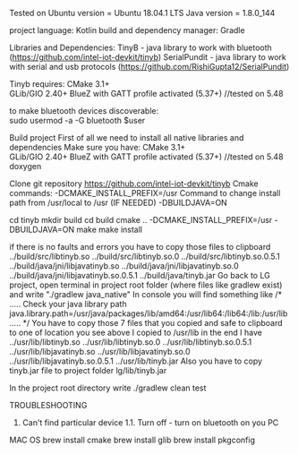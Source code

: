 Tested on
Ubuntu version = Ubuntu 18.04.1 LTS
Java version = 1.8.0_144

project language: Kotlin
build and dependency manager: Gradle

Libraries and Dependencies:
TinyB - java library to work with bluetooth (https://github.com/intel-iot-devkit/tinyb)
SerialPundit - java library to work with serial and usb protocols (https://github.com/RishiGupta12/SerialPundit)

Tinyb requires: 
    CMake 3.1+  
    GLib/GIO 2.40+
    BlueZ with GATT profile activated (5.37+) //tested on 5.48

to make bluetooth devices discoverable:     
sudo usermod -a -G bluetooth $user  


Build project
First of all we need to install all native libraries and dependencies
Make sure you have:
    CMake 3.1+  
    GLib/GIO 2.40+
    BlueZ with GATT profile activated (5.37+) //tested on 5.48
    doxygen

Clone git repository https://github.com/intel-iot-devkit/tinyb
Cmake commands:
-DCMAKE_INSTALL_PREFIX=/usr Command to change install path from /usr/local to /usr (IF NEEDED)
-DBUILDJAVA=ON
 
cd tinyb
mkdir build
cd build
cmake .. -DCMAKE_INSTALL_PREFIX=/usr -DBUILDJAVA=ON 
make
make install

if there is no faults and errors you have to copy those files to clipboard
../build/src/libtinyb.so
../build/src/libtinyb.so.0
../build/src/libtinyb.so.0.5.1
../build/java/jni/libjavatinyb.so
../build/java/jni/libjavatinyb.so.0
../build/java/jni/libjavatinyb.so.0.5.1
../build/java/tinyb.jar
 Go back to LG project, open terminal in project root folder (where files like gradlew exist) 
 and write "./gradlew java_native"
 In console you will find something like
 /*
 .....
 Check your java library path
 java.library.path=/usr/java/packages/lib/amd64:/usr/lib64:/lib64:/lib:/usr/lib
 .....
 */
 You have to copy those 7 files that you copied and safe to clipboard to one of location you see above
 I copied to /usr/lib
 in the end I have
 ../usr/lib/libtinyb.so
 ../usr/lib/libtinyb.so.0
 ../usr/lib/libtinyb.so.0.5.1
 ../usr/lib/libjavatinyb.so
 ../usr/lib/libjavatinyb.so.0
 ../usr/lib/libjavatinyb.so.0.5.1
 ../usr/lib/tinyb.jar
Also you have to copy tinyb.jar file to project folder lg/lib/tinyb.jar

In the project root directory write ./gradlew clean test

TROUBLESHOOTING
1. Can't find particular device
1.1. Turn off - turn on bluetooth on you PC



MAC OS
brew install cmake
brew install glib
brew install pkgconfig

